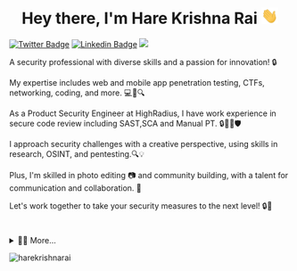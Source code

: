 <h1 align="center">Hey there, I'm Hare Krishna Rai <img src="https://raw.githubusercontent.com/harekrishnarai/harekrishnarai/master/wave.gif" width="30px"></h1> 

[![Twitter Badge](https://img.shields.io/badge/-@harekrishna_rai-000?style=flat-square&labelColor=000&logo=x&logoColor=white&link=https://x.com/harekrishna_rai)](https://x.com/harekrishna_rai)  [![Linkedin Badge](https://img.shields.io/badge/-harekrishnarai-blue?style=flat-square&logo=Linkedin&logoColor=white&link=https://www.linkedin.com/in/harekrishnarai/)](https://www.linkedin.com/in/harekrishnarai/) <img src="https://img.shields.io/badge/I_am_Looking_for_Opportunities-Available-brightgreen"/>


A security professional with diverse skills and a passion for innovation! 🔒

My expertise includes web and mobile app penetration testing, CTFs, networking, coding, and more. 💻📱🔍

As a Product Security Engineer at HighRadius, I have work experience in secure code review including SAST,SCA and Manual PT. 🔒👨‍💻🛡️

I approach security challenges with a creative perspective, using skills in research, OSINT, and pentesting.🔍💡

Plus, I'm skilled in photo editing 📷 and community building, with a talent for communication and collaboration. 🤝

Let's work together to take your security measures to the next level! 🔒🚀
</div>
<h1></h1>
<Details>
<summary>👨‍🚀  More...</summary>
<div align="center" >
  <h1 align='center'>Git Stats⚡</h1>
 
![](https://github-readme-streak-stats.herokuapp.com/?user=harekrishnarai&theme=vue-dark&hide_border=false)
![](https://github-readme-stats.vercel.app/api/top-langs/?username=harekrishnarai&theme=vue-dark&hide_border=false&include_all_commits=false&count_private=false&layout=compact)<br/>
  
 <br/>
  
 <h1>Github Trophies🏆</h1>
 
![](https://github-profile-trophy.vercel.app/?username=harekrishnarai&theme=gitdimmed&no-frame=true&no-bg=true&margin-w=4)
  
</div>
</Details>
<div align="left" >
<p> <img src="https://komarev.com/ghpvc/?username=harekrishnarai&label=Profile%20views&color=0e75b6&style=flat" alt="harekrishnarai" /> </p>
